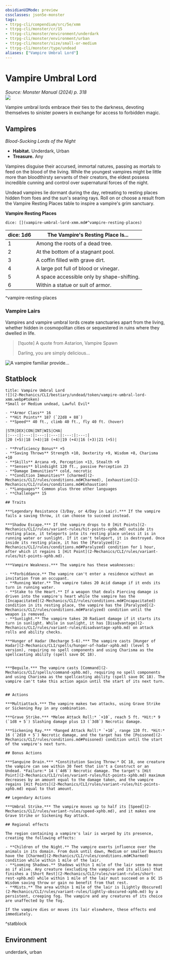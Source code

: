 ```yaml
---
obsidianUIMode: preview
cssclasses: json5e-monster
tags:
- ttrpg-cli/compendium/src/5e/xmm
- ttrpg-cli/monster/cr/15
- ttrpg-cli/monster/environment/underdark
- ttrpg-cli/monster/environment/urban
- ttrpg-cli/monster/size/small-or-medium
- ttrpg-cli/monster/type/undead
aliases: ["Vampire Umbral Lord"]
---
```

# Vampire Umbral Lord
*Source: Monster Manual (2024) p. 318*  
![](2-Mechanics/CLI/bestiary/undead/img/vampire-umbral-lord.webp#right)

Vampire umbral lords embrace their ties to the darkness, devoting themselves to sinister powers in exchange for access to forbidden magic.

## Vampires

*Blood-Sucking Lords of the Night*

- **Habitat.** Underdark, Urban  
- **Treasure.** Any  

Vampires disguise their accursed, immortal natures, passing as mortals to feed on the blood of the living. While the youngest vampires might be little more than bloodthirsty servants of their creators, the eldest possess incredible cunning and control over supernatural forces of the night.

Undead vampires lie dormant during the day, retreating to resting places hidden from foes and the sun's searing rays. Roll on or choose a result from the Vampire Resting Places table to inspire a vampire's grim sanctuary.

**Vampire Resting Places**

`dice: [](vampire-umbral-lord-xmm.md#^vampire-resting-places)`

| dice: 1d6 | The Vampire's Resting Place Is... |
|-----------|-----------------------------------|
| 1 | Among the roots of a dead tree. |
| 2 | At the bottom of a stagnant pool. |
| 3 | A coffin filled with grave dirt. |
| 4 | A large pot full of blood or vinegar. |
| 5 | A space accessible only by shape-shifting. |
| 6 | Within a statue or suit of armor. |
^vampire-resting-places

### Vampire Lairs

Vampires and vampire umbral lords create sanctuaries apart from the living, whether hidden in cosmopolitan cities or sequestered in ruins where they dwelled in life.

> [!quote] A quote from Astarion, Vampire Spawn  
> 
> Darling, you are simply delicious...


![A vampire familiar provide...](2-Mechanics/CLI/bestiary/undead/img/vampires.webp#center "A vampire familiar provides a meal for a vampire spawn")

## Statblock

```ad-statblock
title: Vampire Umbral Lord
![](2-Mechanics/CLI/bestiary/undead/token/vampire-umbral-lord-xmm.webp#token)
*Small or Medium undead, Lawful Evil*

- **Armor Class** 16 
- **Hit Points** 187 (`22d8 + 88`) 
- **Speed** 40 ft., climb 40 ft., fly 40 ft. (hover)

|STR|DEX|CON|INT|WIS|CHA|
|:---:|:---:|:---:|:---:|:---:|:---:|
|20 (+5)|18 (+4)|18 (+4)|19 (+4)|16 (+3)|21 (+5)|

- **Proficiency Bonus** +5
- **Saving Throws** Strength +10, Dexterity +9, Wisdom +8, Charisma +10
- **Skills** Arcana +9, Perception +13, Stealth +9
- **Senses** blindsight 120 ft., passive Perception 23
- **Damage Immunities** cold, necrotic
- **Condition Immunities** [charmed](2-Mechanics/CLI/rules/conditions.md#Charmed), [exhaustion](2-Mechanics/CLI/rules/conditions.md#Exhaustion)
- **Languages** Common plus three other languages
- **Challenge** 15

## Traits

***Legendary Resistance (3/Day, or 4/Day in Lair).*** If the vampire fails a saving throw, it can choose to succeed instead.

***Shadow Escape.*** If the vampire drops to 0 [Hit Points](2-Mechanics/CLI/rules/variant-rules/hit-points-xphb.md) outside its resting place, it teleports into its resting place unless it is in running water or sunlight. If it can't teleport, it is destroyed. Once inside its resting place, it has the [Paralyzed](2-Mechanics/CLI/rules/conditions.md#Paralyzed) condition for 1 hour, after which it regains 1 [Hit Point](2-Mechanics/CLI/rules/variant-rules/hit-points-xphb.md).

***Vampire Weakness.*** The vampire has these weaknesses:

- **Forbiddance.** The vampire can't enter a residence without an invitation from an occupant.  
- **Running Water.** The vampire takes 20 Acid damage if it ends its turn in running water.  
- **Stake to the Heart.** If a weapon that deals Piercing damage is driven into the vampire's heart while the vampire has the [Incapacitated](2-Mechanics/CLI/rules/conditions.md#Incapacitated) condition in its resting place, the vampire has the [Paralyzed](2-Mechanics/CLI/rules/conditions.md#Paralyzed) condition until the weapon is removed.  
- **Sunlight.** The vampire takes 20 Radiant damage if it starts its turn in sunlight. While in sunlight, it has [Disadvantage](2-Mechanics/CLI/rules/variant-rules/disadvantage-xphb.md) on attack rolls and ability checks.  

***Hunger of Hadar (Recharge 5-6).*** The vampire casts [Hunger of Hadar](2-Mechanics/CLI/spells/hunger-of-hadar-xphb.md) (level 5 version), requiring no spell components and using Charisma as the spellcasting ability (spell save DC 18).


***Beguile.*** The vampire casts [Command](2-Mechanics/CLI/spells/command-xphb.md), requiring no spell components and using Charisma as the spellcasting ability (spell save DC 18). The vampire can't take this action again until the start of its next turn.


## Actions

***Multiattack.*** The vampire makes two attacks, using Grave Strike or Sickening Ray in any combination.

***Grave Strike.*** *Melee Attack Roll:* `+10`, reach 5 ft. *Hit:* 9 (`1d8 + 5`) Slashing damage plus 13 (`3d8`) Necrotic damage.

***Sickening Ray.*** *Ranged Attack Roll:* `+10`, range 120 ft. *Hit:* 16 (`2d10 + 5`) Necrotic damage, and the target has the [Poisoned](2-Mechanics/CLI/rules/conditions.md#Poisoned) condition until the start of the vampire's next turn.

## Bonus Actions

***Sanguine Drain.*** *Constitution Saving Throw:* DC 18, one creature the vampire can see within 30 feet that isn't a Construct or an Undead. *Failure:* 14 (`4d6`) Necrotic damage. The target's [Hit Point](2-Mechanics/CLI/rules/variant-rules/hit-points-xphb.md) maximum decreases by an amount equal to the damage taken, and the vampire regains [Hit Points](2-Mechanics/CLI/rules/variant-rules/hit-points-xphb.md) equal to that amount.

## Legendary Actions

***Umbral Strike.*** The vampire moves up to half its [Speed](2-Mechanics/CLI/rules/variant-rules/speed-xphb.md), and it makes one Grave Strike or Sickening Ray attack.

## Regional effects

The region containing a vampire's lair is warped by its presence, creating the following effects:

- **Children of the Night.** The vampire exerts influence over the animals in its domain. From dusk until dawn, Medium or smaller Beasts have the [Charmed](2-Mechanics/CLI/rules/conditions.md#Charmed) condition while within 1 mile of the lair.  
- **Looming Shadows.** Shadows within 1 mile of the lair seem to move as if alive. Any creature (excluding the vampire and its allies) that finishes a [Short Rest](2-Mechanics/CLI/rules/variant-rules/short-rest-xphb.md) while within 1 mile of the lair must succeed on a DC 15 Wisdom saving throw or gain no benefit from that rest.  
- **Mists.** The area within 1 mile of the lair is [Lightly Obscured](2-Mechanics/CLI/rules/variant-rules/lightly-obscured-xphb.md) by a persistent, creeping fog. The vampire and any creatures of its choice are unaffected by the fog.  

If the vampire dies or moves its lair elsewhere, these effects end immediately.
```
^statblock

## Environment

underdark, urban